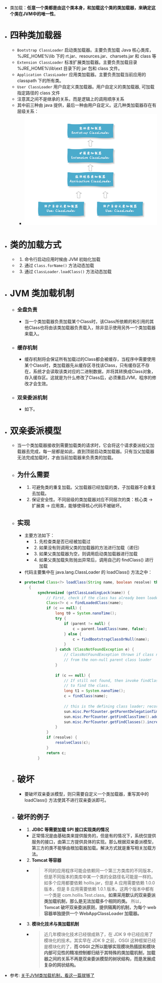 - 类加载：**任意一个类都是由这个类本身，和加载这个类的类加载器，来确定这个类在JVM中的唯一性**。
- # 四种类加载器
	- `Bootstrap ClassLoader` 启动类加载器。主要负责加载 Java 核心类库，%JRE_HOME%\lib 下的 rt.jar、resources.jar、charsets.jar 和 class 等
	- `Extension ClassLoader` 标准扩展类加载器。主要负责加载目录 %JRE_HOME%\lib\ext 目录下的 jar 包和 class 文件。
	- `Application ClassLoader` 应用类加载器。主要负责加载当前应用的 classpath 下的所有类。
	- `User ClassLoader` 用户自定义类加载器。用户自定义的类加载器, 可加载指定路径的 class 文件
	- 注意其之间不是继承的关系，而是逻辑上的调用顺序关系
	- 其中前三种由 java 提供，最后一种由用户自定义。这几种类加载器存在有层级关系：
		- ![image.png](../assets/image_1692099471646_0.png)
- # 类的加载方式
	- 1. 命令行启动应用时候由 JVM 初始化加载
	- 2. 通过 `Class.forName()` 方法动态加载
	- 3. 通过 `ClassLoader.loadClass()` 方法动态加载
- # JVM 类加载机制
	- ### 全盘负责
		- 当一个类加载器负责加载某个Class时，该Class所依赖的和引用的其他Class也将由该类加载器负责载入，除非显示使用另外一个类加载器来载入。
	- ### 缓存机制
		- 缓存机制将会保证所有加载过的Class都会被缓存，当程序中需要使用某个Class时，类加载器先从缓存区寻找该Class，只有缓存区不存在，系统才会读取该类对应的二进制数据，并将其转换成Class对象，存入缓存区。这就是为什么修改了Class后，必须重启JVM，程序的修改才会生效。
	- ### 双亲委派机制
		- 如下。
- # 双亲委派模型
	- 当一个类加载器接收到需要加载类的请求时，它会将这个请求委派给父加载器去完成，每一层都是如此，直到顶层启动类加载器。只有当父加载器无法完成加载时，才由当前加载器来负责类的加载。
	- ## 为什么需要
		- 1. 可避免类的重复加载。父加载器已经加载的类，子加载器不会重复去加载。
		- 2. 保证安全性。不同层级的类加载器对应不同层次的类：核心类 -> 扩展类 -> 应用类，能够使得核心代码不被破坏。
	- ## 实现
		- 主要方法如下：
			- 1. 先检查类是否已经被加载过
			- 2. 如果没有则调用父类的加载器的方法进行加载（递归）
			- 3. 如果父类加载器为空，则调用启动类加载器进行加载
			- 4. 如果父类加载失败抛出异常后，调用自己的 findClass() 进行加载
		- 代码主要集中在 java.lang.ClassLoader 的 loadClass() 方法之中：
		- ```java
		  protected Class<?> loadClass(String name, boolean resolve) throws ClassNotFoundException
		    {
		        synchronized (getClassLoadingLock(name)) {
		            // First, check if the class has already been loaded
		            Class<?> c = findLoadedClass(name);
		            if (c == null) {
		                long t0 = System.nanoTime();
		                try {
		                    if (parent != null) {
		                        c = parent.loadClass(name, false);
		                    } else {
		                        c = findBootstrapClassOrNull(name);
		                    }
		                } catch (ClassNotFoundException e) {
		                    // ClassNotFoundException thrown if class not found
		                    // from the non-null parent class loader
		                }
		  
		                if (c == null) {
		                    // If still not found, then invoke findClass in order
		                    // to find the class.
		                    long t1 = System.nanoTime();
		                    c = findClass(name);
		  
		                    // this is the defining class loader; record the stats
		                    sun.misc.PerfCounter.getParentDelegationTime().addTime(t1 - t0);
		                    sun.misc.PerfCounter.getFindClassTime().addElapsedTimeFrom(t1);
		                    sun.misc.PerfCounter.getFindClasses().increment();
		                }
		            }
		            if (resolve) {
		                resolveClass(c);
		            }
		            return c;
		        }
		  ```
	- # 破坏
		- 要破坏双亲委派模型，则只需要自定义一个类加载器，重写其中的 loadClass() 方法使其不进行双亲委派即可。
	- ## 破坏的例子
		- 1. **JDBC 等需要加载 SPI 接口实现类的情况**
			- 正常情况是由基础类来提供服务的，但是有的情况下，系统仅提供服务的接口，由第三方提供具体的实现。那么根据双亲委派模型，第三方的类不能够由根加载器加载。解决方式就是重写相关加载方法。
		- 2. **Tomcat 等容器**
			- > 不同的应用程序可能会依赖同一个第三方类库的不同版本，但是不同版本的类库中某一个类的全路径名可能是一样的。如多个应用都要依赖 hollis.jar，但是 A 应用需要依赖 1.0.0 版本，但是 B 应用需要依赖 1.0.1 版本。这两个版本中都有一个类是 com.hollis.Test.class。**如果采用默认的双亲委派类加载机制，那么是无法加载多个相同的类。**
			  所以，**Tomcat 破坏双亲委派原则，提供隔离的机制，为每个 web 容器单独提供一个 WebAppClassLoader 加载器。**
		- 3. **模块化技术与类加载机制**
			- > 近几年模块化技术已经很成熟了，在 JDK 9 中已经应用了模块化的技术。其实早在 JDK 9 之前，OSGI 这种框架已经是模块化的了，**而 OSGI 之所以能够实现模块热插拔和模块内部可见性的精准控制都归结于其特殊的类加载机制，加载器之间的关系不再是双亲委派模型的树状结构，而是发展成复杂的网状结构。**
- 参考: [关于JVM类加载机制，看这一篇就够了](https://juejin.cn/post/6865572557329072141)